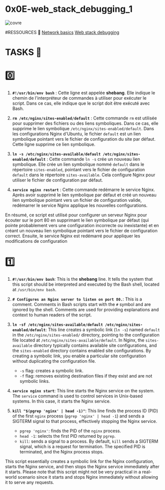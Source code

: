 #            0x0E-web_stack_debugging_1
![covre](https://s3.amazonaws.com/intranet-projects-files/holbertonschool-sysadmin_devops/271/B4eeypV.jpg)


#RESSOURCES 🚀
[Network basics](https://intranet.alxswe.com/concepts/33)
[Web stack debugging](https://intranet.alxswe.com/concepts/68)

# TASKS 🧠

# 0️⃣


1. **`#!/usr/bin/env bash`** :
   Cette ligne est appelée **shebang**. Elle indique le chemin de l'interpréteur de commandes à utiliser pour exécuter le script. Dans ce cas, elle indique que le script doit être exécuté avec Bash.

2. **`rm /etc/nginx/sites-enabled/default`** :
   Cette commande `rm` est utilisée pour supprimer des fichiers ou des liens symboliques. Dans ce cas, elle supprime le lien symbolique `/etc/nginx/sites-enabled/default`. Dans les configurations Nginx d'Ubuntu, le fichier `default` est un lien symbolique pointant vers le fichier de configuration du site par défaut. Cette ligne supprime ce lien symbolique.

3. **`ln -s /etc/nginx/sites-available/default /etc/nginx/sites-enabled/default`** :
   Cette commande `ln -s` crée un nouveau lien symbolique. Elle crée un lien symbolique nommé `default` dans le répertoire `sites-enabled`, pointant vers le fichier de configuration `default` dans le répertoire `sites-available`. Cela configure Nginx pour utiliser le fichier de configuration par défaut.

4. **`service nginx restart`** :
   Cette commande redémarre le service Nginx. Après avoir supprimé le lien symbolique par défaut et créé un nouveau lien symbolique pointant vers un fichier de configuration valide, redémarrer le service Nginx applique les nouvelles configurations.

En résumé, ce script est utilisé pour configurer un serveur Nginx pour écouter sur le port 80 en supprimant le lien symbolique par défaut (qui pointe probablement vers une configuration incorrecte ou inexistante) et en créant un nouveau lien symbolique pointant vers le fichier de configuration correct. Ensuite, le service Nginx est redémarré pour appliquer les modifications de configuration

# 1️⃣

1. **`#!/usr/bin/env bash`**:
   This is the **shebang** line. It tells the system that this script should be interpreted and executed by the Bash shell, located at `/usr/bin/env bash`.

2. **`# Configures an Nginx server to listen on port 80.`**:
   This is a comment. Comments in Bash scripts start with the `#` symbol and are ignored by the shell. Comments are used for providing explanations and context to human readers of the script.

3. **`ln -sf /etc/nginx/sites-available/default /etc/nginx/sites-enabled/default`**:
   This line creates a symbolic link (`ln -s`) named `default` in the `/etc/nginx/sites-enabled/` directory, pointing to the configuration file located at `/etc/nginx/sites-available/default`. In Nginx, the `sites-available` directory typically contains available site configurations, and the `sites-enabled` directory contains enabled site configurations. By creating a symbolic link, you enable a particular site configuration without duplicating the configuration file.

   - `-s` flag: creates a symbolic link.
   - `-f` flag: removes existing destination files if they exist and are not symbolic links.

4. **`service nginx start`**:
   This line starts the Nginx service on the system. The `service` command is used to control services in Unix-based systems. In this case, it starts the Nginx service.

5. **`kill "$(pgrep 'nginx' | head -1)"`**:
   This line finds the process ID (PID) of the first `nginx` process (`pgrep 'nginx' | head -1`) and sends a SIGTERM signal to that process, effectively stopping the Nginx service. 

   - `pgrep 'nginx'`: finds the PID of the `nginx` process.
   - `head -1`: selects the first PID returned by `pgrep`.
   - `kill`: sends a signal to a process. By default, `kill` sends a SIGTERM signal, which is a request for termination. The specified PID is terminated, and the Nginx process stops.

This script essentially creates a symbolic link for the Nginx configuration, starts the Nginx service, and then stops the Nginx service immediately after it starts. Please note that this script might not be very practical in a real-world scenario since it starts and stops Nginx immediately without allowing it to serve any requests.
